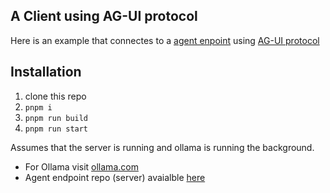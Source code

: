 ## A Client using AG-UI protocol

Here is an example that connectes to a [agent enpoint](https://github.com/ugmurthy/agui-server) using [AG-UI protocol](https://docs.ag-ui.com/introduction)

## Installation

1. clone this repo
2. `pnpm i`
3. `pnpm run build`
4. `pnpm run start`

Assumes that the server is running and ollama is running the background.
- For Ollama visit [ollama.com](https://ollama.com/) 
- Agent endpoint repo (server) avaialble [here](https://github.com/ugmurthy/agui-server)  
